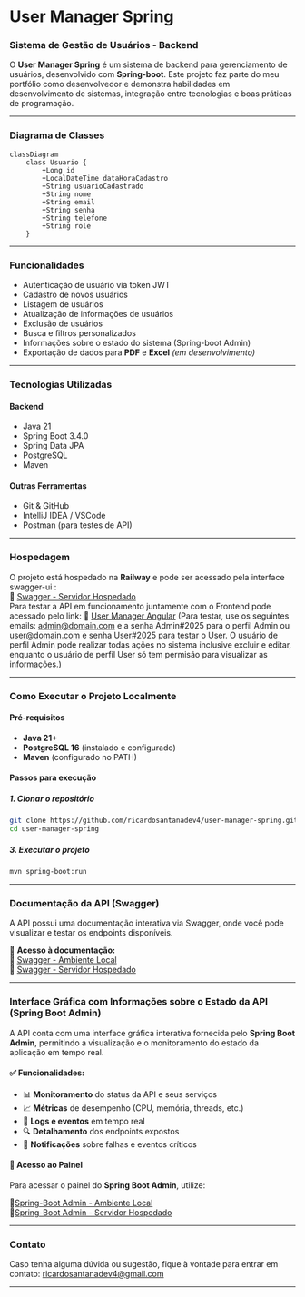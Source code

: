 # **User Manager Spring**

### Sistema de Gestão de Usuários - Backend

O **User Manager Spring** é um sistema de backend para gerenciamento de usuários, desenvolvido com **Spring-boot**. Este projeto faz parte do meu portfólio como desenvolvedor e demonstra habilidades em desenvolvimento de sistemas, integração entre tecnologias e boas práticas de programação.

---
### **Diagrama de Classes**

``` mermaid
classDiagram
    class Usuario {
        +Long id
        +LocalDateTime dataHoraCadastro
        +String usuarioCadastrado
        +String nome
        +String email
        +String senha
        +String telefone
        +String role
    }
```
---
### **Funcionalidades**
- Autenticação de usuário via token JWT
- Cadastro de novos usuários  
- Listagem de usuários  
- Atualização de informações de usuários  
- Exclusão de usuários  
- Busca e filtros personalizados
- Informações sobre o estado do sistema (Spring-boot Admin)  
- Exportação de dados para **PDF** e **Excel** *(em desenvolvimento)*  

---

### **Tecnologias Utilizadas**
#### **Backend**
- Java 21
- Spring Boot 3.4.0
- Spring Data JPA
- PostgreSQL
- Maven

#### **Outras Ferramentas**
- Git & GitHub  
- IntelliJ IDEA / VSCode  
- Postman (para testes de API)  

---

### **Hospedagem**
O projeto está hospedado na **Railway** e pode ser acessado pela interface swagger-ui :  
🔗 [Swagger - Servidor Hospedado](https://user-manager-spring-production.up.railway.app/api/swagger-ui)  
Para testar a API em funcionamento juntamente com o Frontend pode acessado pelo link:
🔗 [User Manager Angular](https://user-manager-angular.vercel.app/auth/login) 
(Para testar, use os seguintes emails: admin@domain.com e a senha Admin#2025 para o perfil Admin ou user@domain.com e senha User#2025 para testar o User. O usuário de perfil Admin pode realizar todas ações no sistema inclusive excluir e editar, enquanto o usuário de perfil User só tem permisão para visualizar as informações.)

---

### **Como Executar o Projeto Localmente**

#### **Pré-requisitos**
- **Java 21+**  
- **PostgreSQL 16** (instalado e configurado)  
- **Maven** (configurado no PATH)  

#### **Passos para execução**

##### **1. Clonar o repositório**
```bash
git clone https://github.com/ricardosantanadev4/user-manager-spring.git
cd user-manager-spring
```
##### **3. Executar o projeto**
```bash
mvn spring-boot:run
```

---
### **Documentação da API (Swagger)**
A API possui uma documentação interativa via Swagger, onde você pode visualizar e testar os endpoints disponíveis.

📌 **Acesso à documentação:**  
🔗 [Swagger - Ambiente Local](http://localhost:8080/api/swagger-ui)  
🔗 [Swagger - Servidor Hospedado](https://user-manager-spring-production.up.railway.app/api/swagger-ui)  

---

### **Interface Gráfica com Informações sobre o Estado da API (Spring Boot Admin)**  

A API conta com uma interface gráfica interativa fornecida pelo **Spring Boot Admin**, permitindo a visualização e o monitoramento do estado da aplicação em tempo real.  

#### ✅ Funcionalidades:  
- 📊 **Monitoramento** do status da API e seus serviços  
- 📈 **Métricas** de desempenho (CPU, memória, threads, etc.)  
- 📜 **Logs e eventos** em tempo real  
- 🔍 **Detalhamento** dos endpoints expostos  
- 🚨 **Notificações** sobre falhas e eventos críticos  

#### 🔗 Acesso ao Painel  
Para acessar o painel do **Spring Boot Admin**, utilize:  

🔗[Spring-Boot Admin - Ambiente Local](http://localhost:8081)  
🔗[Spring-Boot Admin - Servidor Hospedado](https://sring-boot-admin-production.up.railway.app)

---

### **Contato**
Caso tenha alguma dúvida ou sugestão, fique à vontade para entrar em contato:
ricardosantanadev4@gmail.com

---

